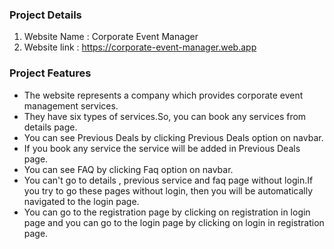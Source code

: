 ###                                           Project Details

1. Website Name : Corporate Event Manager
2. Website link : https://corporate-event-manager.web.app

###                                           Project Features

- The website represents a company which provides corporate event management services.
- They have six types of services.So, you can book any services from details page.
- You can see Previous Deals by clicking Previous Deals option on navbar.
- If you book any service the service will be added in Previous Deals page.
- You can see FAQ by clicking Faq option on navbar.
- You can't go to details , previous service and  faq page without login.If you try to go these pages without login, then you will be automatically navigated to the login page.
- You can go to the registration page by clicking on registration in login page and you can go to the login page by clicking on login in registration page.

